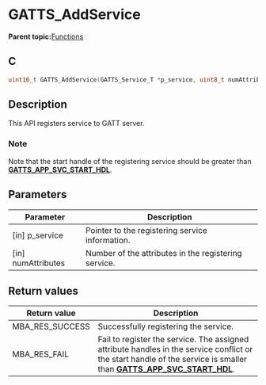 # GATTS\_AddService

**Parent topic:**[Functions](GUID-2C0CF1FA-B4E9-4999-9A93-45A167861CC8.md)

## C

```c
uint16_t GATTS_AddService(GATTS_Service_T *p_service, uint8_t numAttributes);
```

## Description

This API registers service to GATT server.

### Note

Note that the start handle of the registering service should be greater than **[GATTS\_APP\_SVC\_START\_HDL](GUID-EEB11BD0-70C3-4883-B180-40EE234FAF7B.md)**.

## Parameters

|Parameter|Description|
|---------|-----------|
|\[in\] p\_service|Pointer to the registering service information.|
|\[in\] numAttributes|Number of the attributes in the registering service.|

## Return values

|Return value|Description|
|------------|-----------|
|MBA\_RES\_SUCCESS|Successfully registering the service.|
|MBA\_RES\_FAIL|Fail to register the service. The assigned attribute handles in the service conflict or the start handle of the service is smaller than **[GATTS\_APP\_SVC\_START\_HDL](GUID-EEB11BD0-70C3-4883-B180-40EE234FAF7B.md)**.|


